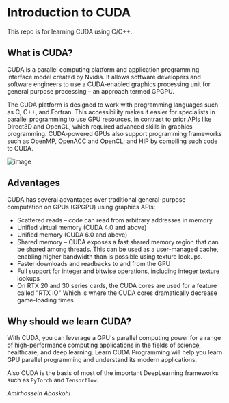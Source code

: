 # Introduction to CUDA
This repo is for learning CUDA using C/C++.

## What is CUDA?
CUDA is a parallel computing platform and application programming interface model created by Nvidia. It allows software developers and software engineers to use a CUDA-enabled graphics processing unit for general purpose processing – an approach termed GPGPU.

The CUDA platform is designed to work with programming languages such as C, C++, and Fortran. This accessibility makes it easier for specialists in parallel programming to use GPU resources, in contrast to prior APIs like Direct3D and OpenGL, which required advanced skills in graphics programming. CUDA-powered GPUs also support programming frameworks such as OpenMP, OpenACC and OpenCL; and HIP by compiling such code to CUDA. 

![image](https://user-images.githubusercontent.com/50926437/128422031-fa5226a0-f665-45a2-b456-b3339e3ceada.png)


## Advantages
CUDA has several advantages over traditional general-purpose computation on GPUs (GPGPU) using graphics APIs: 
* Scattered reads – code can read from arbitrary addresses in memory.
* Unified virtual memory (CUDA 4.0 and above)
* Unified memory (CUDA 6.0 and above)
* Shared memory – CUDA exposes a fast shared memory region that can be shared among threads. This can be used as a user-managed cache, enabling higher bandwidth than is possible using texture lookups.
* Faster downloads and readbacks to and from the GPU
* Full support for integer and bitwise operations, including integer texture lookups
* On RTX 20 and 30 series cards, the CUDA cores are used for a feature called "RTX IO" Which is where the CUDA cores dramatically decrease game-loading times.

## Why should we learn CUDA?
With CUDA, you can leverage a GPU's parallel computing power for a range of high-performance computing applications in the fields of science, healthcare, and deep learning. Learn CUDA Programming will help you learn GPU parallel programming and understand its modern applications.

Also CUDA is the basis of most of the important DeepLearning frameworks such as `PyTorch` and `Tensorflow`.

*Amirhossein Abaskohi*
